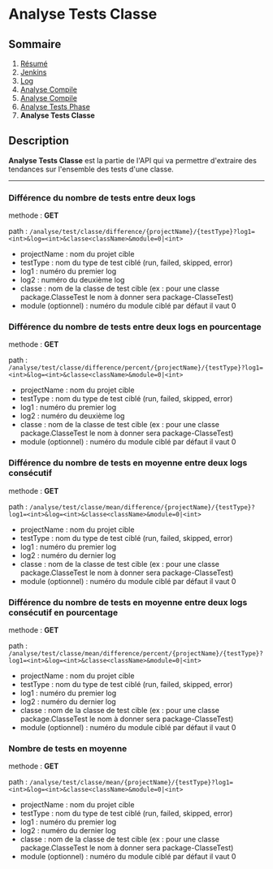 # Analyse Tests Classe

## Sommaire

1. [Résumé](https://github.com/leofrere/PJI-APIRestFull/blob/master/README.md)
2. [Jenkins](https://github.com/leofrere/PJI-APIRestFull/blob/master/doc/Jenkins.md)
3. [Log](https://github.com/leofrere/PJI-APIRestFull/blob/master/doc/Log.md)
4. [Analyse Compile](https://github.com/leofrere/PJI-APIRestFull/blob/master/doc/AnalyseTime.md)
5. [Analyse Compile](https://github.com/leofrere/PJI-APIRestFull/blob/master/doc/AnalyseCompile.md)
6. [Analyse Tests Phase](https://github.com/leofrere/PJI-APIRestFull/blob/master/doc/AnalyseTestsPhase.md)
7. **Analyse Tests Classe**

## Description

**Analyse Tests Classe** est la partie de l'API qui va permettre d'extraire des tendances sur l'ensemble des tests d'une classe.

---

### Différence du nombre de tests entre deux logs

methode : **GET**

path : `/analyse/test/classe/difference/{projectName}/{testType}?log1=<int>&log=<int>&classe<className>&module=0|<int>`
- projectName : nom du projet cible
- testType : nom du type de test ciblé (run, failed, skipped, error)
- log1 : numéro du premier log
- log2 : numéro du deuxième log
- classe : nom de la classe de test cible (ex : pour une classe package.ClasseTest le nom à donner sera package-ClasseTest)
- module (optionnel) : numéro du module ciblé par défaut il vaut 0

### Différence du nombre de tests entre deux logs en pourcentage

methode : **GET**

path : `/analyse/test/classe/difference/percent/{projectName}/{testType}?log1=<int>&log=<int>&classe<className>&module=0|<int>`
- projectName : nom du projet cible
- testType : nom du type de test ciblé (run, failed, skipped, error)
- log1 : numéro du premier log
- log2 : numéro du deuxième log
- classe : nom de la classe de test cible (ex : pour une classe package.ClasseTest le nom à donner sera package-ClasseTest)
- module (optionnel) : numéro du module ciblé par défaut il vaut 0

### Différence du nombre de tests en moyenne entre deux logs consécutif

methode : **GET**

path : `/analyse/test/classe/mean/difference/{projectName}/{testType}?log1=<int>&log=<int>&classe<className>&module=0|<int>`
- projectName : nom du projet cible
- testType : nom du type de test ciblé (run, failed, skipped, error)
- log1 : numéro du premier log
- log2 : numéro du dernier log
- classe : nom de la classe de test cible (ex : pour une classe package.ClasseTest le nom à donner sera package-ClasseTest)
- module (optionnel) : numéro du module ciblé par défaut il vaut 0

### Différence du nombre de tests en moyenne entre deux logs consécutif en pourcentage

methode : **GET**

path : `/analyse/test/classe/mean/difference/percent/{projectName}/{testType}?log1=<int>&log=<int>&classe<className>&module=0|<int>`
- projectName : nom du projet cible
- testType : nom du type de test ciblé (run, failed, skipped, error)
- log1 : numéro du premier log
- log2 : numéro du dernier log
- classe : nom de la classe de test cible (ex : pour une classe package.ClasseTest le nom à donner sera package-ClasseTest)
- module (optionnel) : numéro du module ciblé par défaut il vaut 0

### Nombre de tests en moyenne

methode : **GET**

path : `/analyse/test/classe/mean/{projectName}/{testType}?log1=<int>&log=<int>&classe<className>&module=0|<int>`
- projectName : nom du projet cible
- testType : nom du type de test ciblé (run, failed, skipped, error)
- log1 : numéro du premier log
- log2 : numéro du dernier log
- classe : nom de la classe de test cible (ex : pour une classe package.ClasseTest le nom à donner sera package-ClasseTest)
- module (optionnel) : numéro du module ciblé par défaut il vaut 0